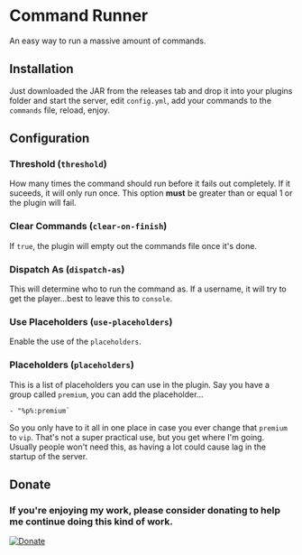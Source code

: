 # Command Runner
An easy way to run a massive amount of commands.

## Installation
Just downloaded the JAR from the releases tab and drop it into your plugins folder and start the server, edit `config.yml`, add your commands to the `commands` file, reload, enjoy.

## Configuration
### Threshold (`threshold`)
How many times the command should run before it fails out completely. If it suceeds, it will only run once. This option **must** be greater than or equal 1 or the plugin will fail.

### Clear Commands (`clear-on-finish`)
If `true`, the plugin will empty out the commands file once it's done.

### Dispatch As (`dispatch-as`)
This will determine who to run the command as. If a username, it will try to get the player...best to leave this to `console`.

### Use Placeholders (`use-placeholders`)
Enable the use of the `placeholders`.

### Placeholders (`placeholders`)
This is a list of placeholders you can use in the plugin. Say you have a group called `premium`, you can add the placeholder...
```
- "%p%:premium`
```
So you only have to it all in one place in case you ever change that `premium` to `vip`. That's not a super practical use, but you get where I'm going. Usually people won't need this, as having a lot could cause lag in the startup of the server.


## Donate
### If you're enjoying my work, please consider donating to help me continue doing this kind of work.
[![Donate](https://az743702.vo.msecnd.net/cdn/kofi1.png?v=f)](https://ko-fi.com/636QU7F12V5F)
